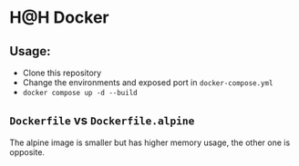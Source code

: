 # H@H Docker

## Usage:
- Clone this repository
- Change the environments and exposed port in `docker-compose.yml`
- `docker compose up -d --build`

## `Dockerfile` vs `Dockerfile.alpine`
The alpine image is smaller but has higher memory usage, the other one is opposite.
